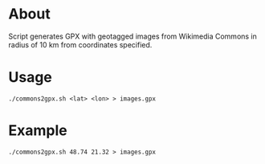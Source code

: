 # About

Script generates GPX with geotagged images from Wikimedia Commons in radius of 10 km from coordinates specified.

# Usage

```
./commons2gpx.sh <lat> <lon> > images.gpx
```

# Example

```
./commons2gpx.sh 48.74 21.32 > images.gpx
```
